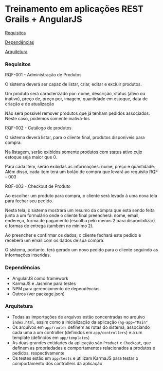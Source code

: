 # Treinamento em aplicações REST Grails + AngularJS

[Requisitos](#requisitos)

[Dependências](#dependências)

[Arquitetura](#arquitetura)

### Requisitos

RQF-001 - Administração de Produtos

O sistema deverá ser capaz de listar, criar, editar e excluir produtos.

Um produto será caracterizado por: nome, descrição, status (ativo ou inativo), preço de, preço por, imagem, quantidade em estoque, data de criação e de atualização

Não será possível remover produtos que já tenham pedidos associados. Neste caso, podemos somente inativá-los


RQF-002 - Catálogo de produtos

O sistema deverá listar, para o cliente final, produtos disponíveis para compra.

Na listagem, serão exibidos somente produtos com status ativo cujo estoque seja maior que 0.

Para cada item, serão exibidas as informações: nome, preço e quantidade. Além disso, cada item terá um botão de compra que levará ao requisito RQF - 003


RQF-003 - Checkout de Produto

Ao escolher um produto para compra, o cliente será levado à uma nova tela para fechar seu pedido.

Nesta tela, o sistema mostrará um resumo da compra que está sendo feita junto a um formulário onde o cliente final preencherá: nome, email, endereço, forma de pagamento (escolha pelo menos 2 para disponibilizar) e formas de entrega (também no mínimo 2).

Ao preencher e confirmar os dados, o cliente fechará este pedido e receberá um email com os dados de sua compra.

O sistema, portanto, terá gerado um novo pedido para o cliente seguindo as informações inseridas.


### Dependências

* AngularJS como framework
* KarmaJS e Jasmine para testes
* NPM para gerenciamento de dependências
* Outros (ver package.json)


### Arquitetura

* Todas as importações de arquivos estão concentradas no arquivo `index.html`, assim como a inicialização da aplicação (`ng-app="Main"`
* Os arquivos em `app/routes` definem as rotas do sistema, associando cada uma a um controller (definidos em `app/controllers`) e a um template (definidos em `app/templates`)
* As duas grandes entidades da aplicação são `Product` e `Checkout`, que definem as propriedades e comportamentos relacionados a produtos e pedidos, respectivamente
* Os testes estão em `app/tests` e utilizam KarmaJS para testar o comportamento dos controllers da aplicação
